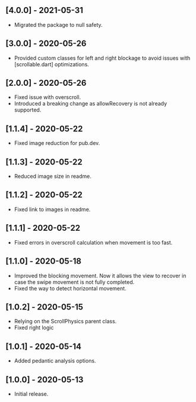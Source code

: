 ## [4.0.0] - 2021-05-31

* Migrated the package to null safety.

## [3.0.0] - 2020-05-26

* Provided custom classes for left and right blockage to avoid issues with [scrollable.dart] optimizations.

## [2.0.0] - 2020-05-26

* Fixed issue with overscroll.
* Introduced a breaking change as allowRecovery is not already supported.

## [1.1.4] - 2020-05-22

* Fixed image reduction for pub.dev.

## [1.1.3] - 2020-05-22

* Reduced image size in readme.

## [1.1.2] - 2020-05-22

* Fixed link to images in readme.

## [1.1.1] - 2020-05-22

* Fixed errors in overscroll calculation when movement is too fast.

## [1.1.0] - 2020-05-18

* Improved the blocking movement. Now it allows the view to recover in case the swipe movement is not fully completed.
* Fixed the way to detect horizontal movement.

## [1.0.2] - 2020-05-15

* Relying on the ScrollPhysics parent class.
* Fixed right logic

## [1.0.1] - 2020-05-14

* Added pedantic analysis options.

## [1.0.0] - 2020-05-13

* Initial release.
